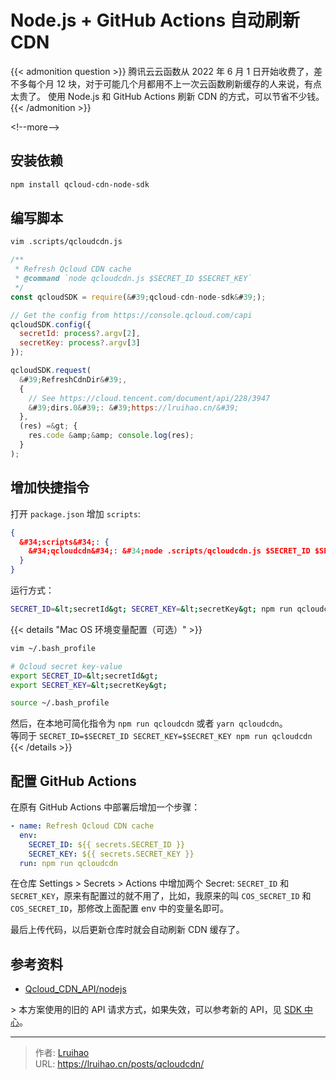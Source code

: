 # Node.js &#43; GitHub Actions 自动刷新 CDN


{{&lt; admonition question &gt;}}
腾讯云云函数从 2022 年 6 月 1 日开始收费了，差不多每个月 12 块，对于可能几个月都用不上一次云函数刷新缓存的人来说，有点太贵了。
使用 Node.js 和 GitHub Actions 刷新 CDN 的方式，可以节省不少钱。
{{&lt; /admonition &gt;}}

&lt;!--more--&gt;

## 安装依赖

```bash
npm install qcloud-cdn-node-sdk
```

## 编写脚本

```bash
vim .scripts/qcloudcdn.js
```

```javascript
/**
 * Refresh Qcloud CDN cache
 * @command `node qcloudcdn.js $SECRET_ID $SECRET_KEY`
 */
const qcloudSDK = require(&#39;qcloud-cdn-node-sdk&#39;);

// Get the config from https://console.qcloud.com/capi
qcloudSDK.config({
  secretId: process?.argv[2],
  secretKey: process?.argv[3]
});

qcloudSDK.request(
  &#39;RefreshCdnDir&#39;,
  {
    // See https://cloud.tencent.com/document/api/228/3947
    &#39;dirs.0&#39;: &#39;https://lruihao.cn/&#39;
  },
  (res) =&gt; {
    res.code &amp;&amp; console.log(res);
  }
);
```

## 增加快捷指令

打开 `package.json` 增加 `scripts`:

```json
{
  &#34;scripts&#34;: {
    &#34;qcloudcdn&#34;: &#34;node .scripts/qcloudcdn.js $SECRET_ID $SECRET_KEY&#34;
  }
}
```

运行方式：

```bash
SECRET_ID=&lt;secretId&gt; SECRET_KEY=&lt;secretKey&gt; npm run qcloudcdn
```

{{&lt; details &#34;Mac OS 环境变量配置（可选）&#34; &gt;}}

```bash
vim ~/.bash_profile
```

```bash
# Qcloud secret key-value
export SECRET_ID=&lt;secretId&gt;
export SECRET_KEY=&lt;secretKey&gt;
```

```bash
source ~/.bash_profile
```

然后，在本地可简化指令为 `npm run qcloudcdn` 或者 `yarn qcloudcdn`。  
等同于 `SECRET_ID=$SECRET_ID SECRET_KEY=$SECRET_KEY npm run qcloudcdn`
{{&lt; /details &gt;}}

## 配置 GitHub Actions

在原有 GitHub Actions 中部署后增加一个步骤：

```yaml
- name: Refresh Qcloud CDN cache
  env:
    SECRET_ID: ${{ secrets.SECRET_ID }}
    SECRET_KEY: ${{ secrets.SECRET_KEY }}
  run: npm run qcloudcdn
```

在仓库 Settings &gt; Secrets &gt; Actions 中增加两个 Secret: `SECRET_ID` 和 `SECRET_KEY`，原来有配置过的就不用了，比如，我原来的叫 `COS_SECRET_ID` 和 `COS_SECRET_ID`，那修改上面配置 env 中的变量名即可。

最后上传代码，以后更新仓库时就会自动刷新 CDN 缓存了。

## 参考资料

- [Qcloud_CDN_API/nodejs](https://github.com/QCloudCDN/CDN_API_DEMO/tree/master/Qcloud_CDN_API/nodejs)

&gt; 本方案使用的旧的 API 请求方式，如果失效，可以参考新的 API，见 [SDK 中心](https://cloud.tencent.com/document/sdk)。


---

> 作者: [Lruihao](https://github.com/Lruihao)  
> URL: https://lruihao.cn/posts/qcloudcdn/  

